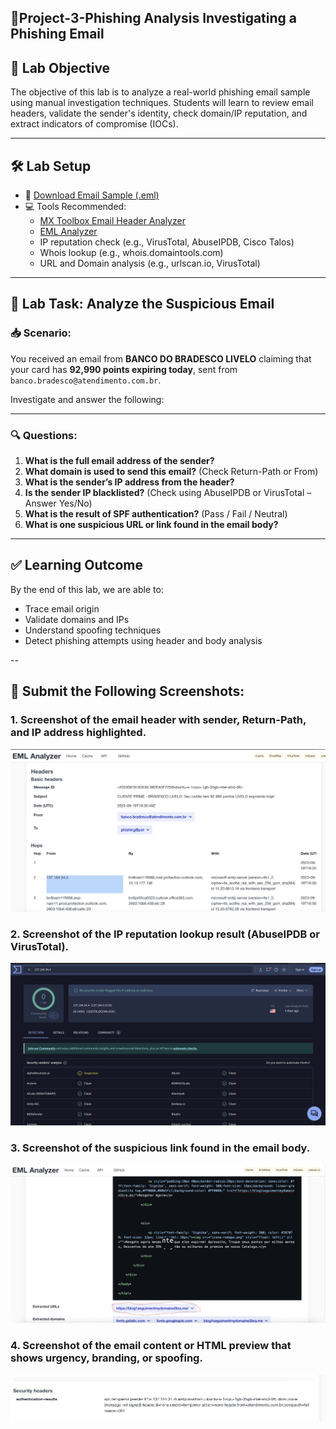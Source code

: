 🚀Project-3-Phishing Analysis Investigating a Phishing Email
---

## 🎯 **Lab Objective**

The objective of this lab is to analyze a real-world phishing email sample using manual investigation techniques. Students will learn to review email headers, validate the sender's identity, check domain/IP reputation, and extract indicators of compromise (IOCs).

---

## 🛠️ **Lab Setup**

- 📨 [Download Email Sample (.eml)](https://github.com/0xrajneesh/30-Days-SOC-Challenge-Beginner/blob/main/BRADESCO%20LIVELO.eml)  
- 💻 Tools Recommended:
  - [MX Toolbox Email Header Analyzer](https://mxtoolbox.com/EmailHeaders.aspx)
  - [EML Analyzer](https://eml-analyzer.herokuapp.com/#/)
  - IP reputation check (e.g., VirusTotal, AbuseIPDB, Cisco Talos)
  - Whois lookup (e.g., whois.domaintools.com)
  - URL and Domain analysis (e.g., urlscan.io, VirusTotal)

---

## 🧪 **Lab Task: Analyze the Suspicious Email**

### 📥 Scenario:  
You received an email from **BANCO DO BRADESCO LIVELO** claiming that your card has **92,990 points expiring today**, sent from `banco.bradesco@atendimento.com.br`. 

Investigate and answer the following:

---

### 🔍 **Questions:**

1. **What is the full email address of the sender?**  
2. **What domain is used to send this email?** (Check Return-Path or From)
3. **What is the sender’s IP address from the header?**  
4. **Is the sender IP blacklisted?** (Check using AbuseIPDB or VirusTotal – Answer Yes/No)  
5. **What is the result of SPF authentication?** (Pass / Fail / Neutral)  
6. **What is one suspicious URL or link found in the email body?**  


---
## ✅ **Learning Outcome**

By the end of this lab, we are able to:
- Trace email origin
- Validate domains and IPs
- Understand spoofing techniques
- Detect phishing attempts using header and body analysis

--

## 📸 **Submit the Following Screenshots:**

### 1. Screenshot of the email header with sender, Return-Path, and IP address highlighted.  
![image alt](https://github.com/sachinpatil-soc/Ethical-Hacking-Projects/blob/be2c84ccae6f7ea1c07ef8d2d373cad0f274b242/eml-analyzer-1.png)

### 2. Screenshot of the IP reputation lookup result (AbuseIPDB or VirusTotal).  
![image alt](https://github.com/sachinpatil-soc/Ethical-Hacking-Projects/blob/be2c84ccae6f7ea1c07ef8d2d373cad0f274b242/eml-iplookup-2.png)

### 3. Screenshot of the suspicious link found in the email body.  
![image alt](https://github.com/sachinpatil-soc/Ethical-Hacking-Projects/blob/be2c84ccae6f7ea1c07ef8d2d373cad0f274b242/eml-suspisiouslink-3.png)

### 4. Screenshot of the email content or HTML preview that shows urgency, branding, or spoofing.  
![image alt](https://github.com/sachinpatil-soc/Ethical-Hacking-Projects/blob/be2c84ccae6f7ea1c07ef8d2d373cad0f274b242/eml-authentication-4.png)




